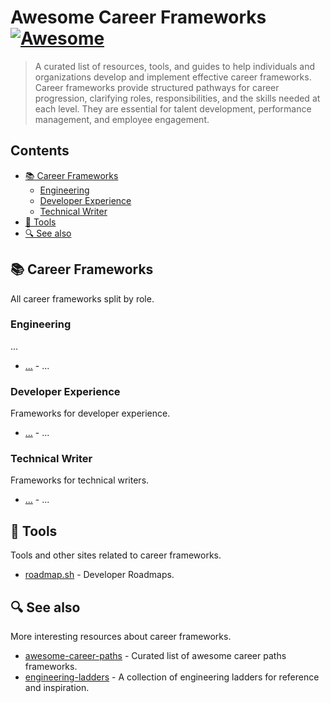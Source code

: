 
# Awesome Career Frameworks [![Awesome](https://awesome.re/badge.svg)](https://awesome.re)

> A curated list of resources, tools, and guides to help individuals and organizations develop and implement effective career frameworks. Career frameworks provide structured pathways for career progression, clarifying roles, responsibilities, and the skills needed at each level. They are essential for talent development, performance management, and employee engagement.

## Contents
- [📚 Career Frameworks](#-career-frameworks)
  - [Engineering](#engineering)
  - [Developer Experience](#developer-experience)
  - [Technical Writer](#technical-writer)
- [🧰 Tools](#-tools)
- [🔍 See also](#-see-also)

## 📚 Career Frameworks

All career frameworks split by role.

### Engineering

...

- [...](...) - ...

### Developer Experience

Frameworks for developer experience.

- [...](...) - ...

### Technical Writer

Frameworks for technical writers.

- [...](...) - ...

## 🧰 Tools

Tools and other sites related to career frameworks.

- [roadmap.sh](https://roadmap.sh/) - Developer Roadmaps.

## 🔍 See also

More interesting resources about career frameworks.

- [awesome-career-paths](https://github.com/gab0gomes/awesome-career-paths) - Curated list of awesome career paths frameworks.
- [engineering-ladders](https://github.com/bmoeskau/engineering-ladders) - A collection of engineering ladders for reference and inspiration.
